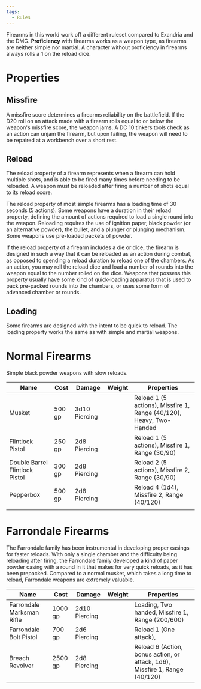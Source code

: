 ```yaml
---
tags:
  - Rules
---
```

Firearms in this world work off a different ruleset compared to Exandria and the DMG. **Proficiency** with firearms works as a weapon type, as firearms are neither simple nor martial. A character without proficiency in firearms always rolls a 1 on the reload dice.
# Properties
## Missfire
A missfire score determines a firearms reliability on the battlefield. If the D20 roll on an attack made with a firearm rolls equal to or below the weapon's missfire score, the weapon jams. A DC 10 tinkers tools check as an action can unjam the firearm, but upon failing, the weapon will need to be repaired at a workbench over a short rest.
## Reload
The reload property of a firearm represents when a firearm can hold multiple shots, and is able to be fired many times before needing to be reloaded. A weapon must be reloaded after firing a number of shots equal to its reload score.

The reload property of most simple firearms has a loading time of 30 seconds (5 actions). Some weapons have a duration in their reload property, defining the amount of actions required to load a single round into the weapon. Reloading requires the use of ignition paper, black powder (or an alternative powder), the bullet, and a plunger or plunging mechanism. Some weapons use pre-loaded packets of powder.

If the reload property of a firearm includes a die or dice, the firearm is designed in such a way that it can be reloaded as an action during combat, as opposed to spending a reload duration to reload one of the chambers. As an action, you may roll the reload dice and load a number of rounds into the weapon equal to the number rolled on the dice. Weapons that possess this property usually have some kind of quick-loading apparatus that is used to pack pre-packed rounds into the chambers, or uses some form of advanced chamber or rounds.
## Loading
Some firearms are designed with the intent to be quick to reload. The loading property works the same as with simple and martial weapons.
# Normal Firearms
Simple black powder weapons with slow reloads. 

| Name | Cost | Damage | Weight | Properties |
| ---- | ---- | ---- | ---- | ---- |
| Musket | 500 gp | 3d10 Piercing |  | Reload 1 (5 actions), Missfire 1, Range (40/120), Heavy, Two-Handed |
| Flintlock Pistol | 250 gp | 2d8 Piercing |  | Reload 1 (5 actions), Missfire 1, Range (30/90) |
| Double Barrel Flintlock Pistol | 300 gp | 2d8 Piercing |  | Reload 2 (5 actions), Missfire 2, Range (30/90) |
| Pepperbox | 500 gp | 2d8 Piercing |  | Reload 4 (1d4), Missfire 2, Range (40/120) |
|  |  |  |  |  |
# Farrondale Firearms
The Farrondale family has been instrumental in developing proper casings for faster reloads. With only a single chamber and the difficulty being reloading after firing, the Farrondale family developed a kind of paper powder casing with a round in it that makes for very quick reloads, as it has been prepacked. Compared to a normal musket, which takes a long time to reload, Farrondale weapons are extremely valuable.

| Name | Cost | Damage | Weight | Properties |
| ---- | ---- | ---- | ---- | ---- |
| Farrondale Marksman Rifle | 1000 gp | 2d10 Piercing |  | Loading, Two handed, Missfire 1, Range (200/600) |
| Farrondale Bolt Pistol | 700 gp | 2d6 Piercing |  | Reload 1 (One attack),  |
| Breach Revolver | 2500 gp | 2d8 Piercing |  | Reload 6 (Action, bonus action, or attack, 1d6), Missfire 1, Range (40/120) |
